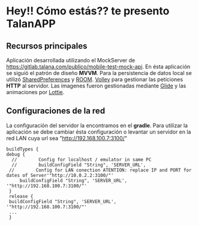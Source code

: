 # Hey!! Cómo estás??  te presento TalanAPP
## Recursos principales
Aplicación desarrollada utilizando el MockServer de https://gitlab.talana.com/publico/mobile-test-mock-api. 
En ésta aplicación se siguió el patrón de diseño **MVVM**. 
Para la persistencia de datos local se utilizó  [SharedPreferences](https://developer.android.com/reference/android/content/SharedPreferences) y  [ROOM](https://developer.android.com/training/volley?hl=fa).
[Volley](https://developer.android.com/reference/androidx/room/package-summary?hl=en) para gestionar las peticiones **HTTP** al servidor.
Las imagenes fueron gestionadas mediante [Glide](https://github.com/bumptech/glide) y las animaciones por [Lottie](https://lottiefiles.com/).


## Configuraciones de la red

La configuración del servidor la encontramos en el **gradle**. 
Para utilizar la aplicación se debe cambiar ésta configuración o levantar un servidor en la red LAN cuya url sea "http://192.168.100.7:3100/" 

	buildTypes { 
	debug {
	  //        Config for localhost / emulator in same PC 
	  //        buildConfigField "String", 'SERVER_URL', 
	 //        Config for LAN conection ATENTION: replace IP and PORT for dates of Server'"http://10.0.2.2:3100/"'
		 buildConfigField "String", 'SERVER_URL', '"http://192.168.100.7:3100/"'
	 }
	 release {  
	 buildConfigField "String", 'SERVER_URL', '"http://192.168.100.7:3100/"'
	 ...
	 }
   
